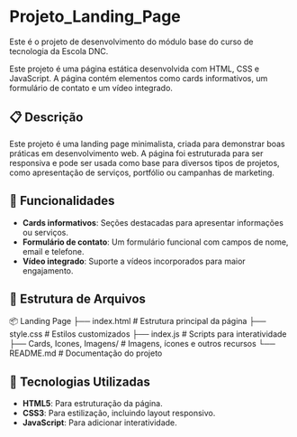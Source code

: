 # Projeto_Landing_Page
Este é o projeto de desenvolvimento do módulo base do curso de tecnologia da Escola DNC.

Este projeto é uma página estática desenvolvida com HTML, CSS e JavaScript. A página contém elementos como cards informativos, um formulário de contato e um vídeo integrado.

## 📋 Descrição

Este projeto é uma landing page minimalista, criada para demonstrar boas práticas em desenvolvimento web. A página foi estruturada para ser responsiva e pode ser usada como base para diversos tipos de projetos, como apresentação de serviços, portfólio ou campanhas de marketing.

## 🎨 Funcionalidades

- **Cards informativos**: Seções destacadas para apresentar informações ou serviços.
- **Formulário de contato**: Um formulário funcional com campos de nome, email e telefone.
- **Vídeo integrado**: Suporte a vídeos incorporados para maior engajamento.

## 📂 Estrutura de Arquivos

📦 Landing Page ├── index.html # Estrutura principal da página ├── style.css # Estilos customizados ├── index.js # Scripts para interatividade ├── Cards, Icones, Imagens/ # Imagens, ícones e outros recursos └── README.md # Documentação do projeto

## 🚀 Tecnologias Utilizadas

- **HTML5**: Para estruturação da página.
- **CSS3**: Para estilização, incluindo layout responsivo.
- **JavaScript**: Para adicionar interatividade.

